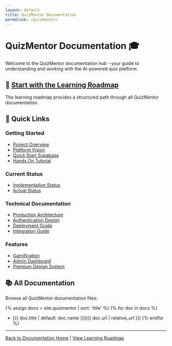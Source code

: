 ```yaml
---
layout: default
title: QuizMentor Documentation
permalink: /quizmentor/
---
```


# QuizMentor Documentation 🎓

Welcome to the QuizMentor documentation hub - your guide to understanding and working with the AI-powered quiz platform.

## 📖 [Start with the Learning Roadmap](/quizmentor-learning-roadmap/)

The learning roadmap provides a structured path through all QuizMentor documentation.

## 🚀 Quick Links

### Getting Started
- [Project Overview](/quizmentor/PROJECT_OVERVIEW/)
- [Platform Vision](/quizmentor/PLATFORM_VISION/)
- [Quick Start Supabase](/quizmentor/QUICK_START_SUPABASE/)
- [Hands On Tutorial](/quizmentor/HANDS_ON_TUTORIAL/)

### Current Status
- [Implementation Status](/quizmentor/IMPLEMENTATION_STATUS/)
- [Actual Status](/quizmentor/ACTUAL_STATUS/)

### Technical Documentation
- [Production Architecture](/quizmentor/PRODUCTION_ARCHITECTURE/)
- [Authentication Design](/quizmentor/AUTHENTICATION_DESIGN/)
- [Deployment Guide](/quizmentor/DEPLOYMENT_GUIDE/)
- [Integration Guide](/quizmentor/INTEGRATION_GUIDE/)

### Features
- [Gamification](/quizmentor/GAMIFICATION_SYSTEM/)
- [Admin Dashboard](/quizmentor/ADMIN_DASHBOARD/)
- [Premium Design System](/quizmentor/PREMIUM_DESIGN_SYSTEM/)

## 📚 All Documentation

Browse all QuizMentor documentation files:

{% assign docs = site.quizmentor | sort: 'title' %}
{% for doc in docs %}
- [{{ doc.title | default: doc.name }}]({{ doc.url | relative_url }})
{% endfor %}

---

[Back to Documentation Home](/) | [View Learning Roadmap](/quizmentor-learning-roadmap/)
